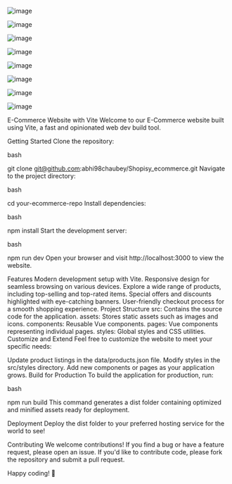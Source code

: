 ![image](https://github.com/abhi98chaubey/Shopisy_ecommerce/assets/90348147/8f461fb7-cffd-48fa-910f-6f0a85815cf0)

![image](https://github.com/abhi98chaubey/Shopisy_ecommerce/assets/90348147/d76011d6-3ca0-413b-b628-60d4231a84a8)

![image](https://github.com/abhi98chaubey/Shopisy_ecommerce/assets/90348147/51d7a549-1dac-45b1-b9d4-4df246c96d4c)

![image](https://github.com/abhi98chaubey/Shopisy_ecommerce/assets/90348147/e0bf4eb2-9d25-46f2-9934-85d449397f9a)

![image](https://github.com/abhi98chaubey/Shopisy_ecommerce/assets/90348147/f547e836-80ea-4e8a-9d2a-6bebce19cc51)

![image](https://github.com/abhi98chaubey/Shopisy_ecommerce/assets/90348147/5b8e96bf-21cd-47f9-aba7-4dae53b5896d)



![image](https://github.com/abhi98chaubey/Shopisy_ecommerce/assets/90348147/1f8f9636-3bf0-4907-bc76-9efd09568870)

![image](https://github.com/abhi98chaubey/Shopisy_ecommerce/assets/90348147/3ff0e19a-214b-4c41-9b1f-a4718a0a90c0)




E-Commerce Website with Vite
Welcome to our E-Commerce website built using Vite, a fast and opinionated web dev build tool.

Getting Started
Clone the repository:

bash
 
git clone git@github.com:abhi98chaubey/Shopisy_ecommerce.git
Navigate to the project directory:

bash
 
cd your-ecommerce-repo
Install dependencies:

bash
 
npm install
Start the development server:

bash
 
npm run dev
Open your browser and visit http://localhost:3000 to view the website.

Features
Modern development setup with Vite.
Responsive design for seamless browsing on various devices.
Explore a wide range of products, including top-selling and top-rated items.
Special offers and discounts highlighted with eye-catching banners.
User-friendly checkout process for a smooth shopping experience.
Project Structure
src: Contains the source code for the application.
assets: Stores static assets such as images and icons.
components: Reusable Vue components.
pages: Vue components representing individual pages.
styles: Global styles and CSS utilities.
Customize and Extend
Feel free to customize the website to meet your specific needs:

Update product listings in the data/products.json file.
Modify styles in the src/styles directory.
Add new components or pages as your application grows.
Build for Production
To build the application for production, run:

bash
 
npm run build
This command generates a dist folder containing optimized and minified assets ready for deployment.

Deployment
Deploy the dist folder to your preferred hosting service for the world to see!

Contributing
We welcome contributions! If you find a bug or have a feature request, please open an issue. If you'd like to contribute code, please fork the repository and submit a pull request.

Happy coding! 🚀

